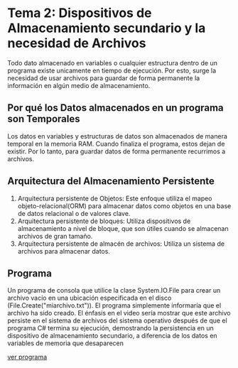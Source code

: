 # Tema 2: Dispositivos de Almacenamiento secundario y la necesidad de Archivos
Todo dato almacenado en variables o cualquier estructura dentro de un programa existe unicamente en tiempo de ejecución. Por esto, surge la necesidad de usar archivos para guardar de forma permanente la información en algún medio de almacenamiento.

## Por qué los Datos almacenados en un programa son Temporales
Los datos en variables y estructuras de datos son almacenados de manera temporal en la memoria RAM. Cuando finaliza el programa, estos dejan de existir.
Por lo tanto, para guardar datos de forma permanente recurrimos a archivos.

## Arquitectura del Almacenamiento Persistente
1. Arquitectura persistente de Objetos: Este enfoque utiliza el mapeo objeto-relacional(ORM) para almacenar datos como objetos en una base de datos relacional o de valores clave.
2. Arquitectura persistente de bloques: Utiliza dispositivos de almacenamiento a nivel de bloque, que son útiles cuando se almacenan archivos de gran tamaño.
3. Arquitectura persistente de almacén de archivos: Utiliza un sistema de archivos para almacenar datos.

## Programa
Un programa de consola que utilice la clase System.IO.File para crear un archivo vacío en una ubicación especificada en el disco (File.Create("miarchivo.txt")). El programa simplemente informaría que el archivo ha sido creado. El énfasis en el video sería mostrar que este archivo persiste en el sistema de archivos del sistema operativo después de que el programa C# termina su ejecución, demostrando la persistencia en un dispositivo de almacenamiento secundario, a diferencia de los datos en variables de memoria que desaparecen

[ver programa](tema_2/tema_2/Program.cs)
